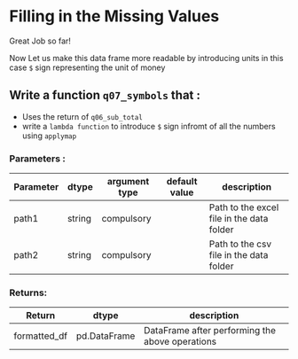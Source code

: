 # Filling in the Missing Values

Great Job so far!

Now Let us make this data frame more readable by introducing units in this case `$` sign representing the unit of money 
 
  

## Write a function `q07_symbols` that :
- Uses the return of `q06_sub_total`  
- write a `lambda function` to introduce `$` sign infromt of all the numbers using `applymap`

### Parameters :
| Parameter | dtype | argument type | default value | description |
| --- | --- | --- | --- | --- |
| path1 | string | compulsory |  | Path to the excel file in the data folder|
| path2 | string | compulsory |  | Path to the csv file in the data folder|
### Returns:
| Return | dtype | description |
| --- | --- | --- |
| formatted_df| pd.DataFrame | DataFrame after performing the above operations|

